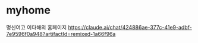 # myhome
명신여고 이다해의 홈페이지
https://claude.ai/chat/424886ae-377c-41e9-adbf-7e9596f0a948?artifactId=remixed-1a66f96a
